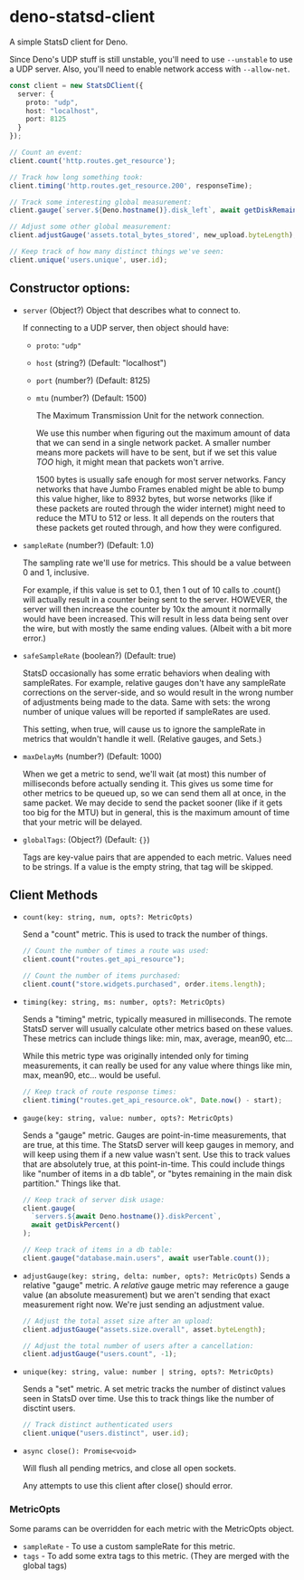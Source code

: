 # deno-statsd-client

A simple StatsD client for Deno.

Since Deno's UDP stuff is still unstable, you'll need to use `--unstable` to use a UDP server. Also, you'll need to enable network access with `--allow-net`.

```typescript
const client = new StatsDClient({
  server: {
    proto: "udp",
    host: "localhost",
    port: 8125
  }
});

// Count an event:
client.count('http.routes.get_resource');

// Track how long something took:
client.timing('http.routes.get_resource.200', responseTime);

// Track some interesting global measurement:
client.gauge(`server.${Deno.hostname()}.disk_left`, await getDiskRemaining());

// Adjust some other global measurement:
client.adjustGauge('assets.total_bytes_stored', new_upload.byteLength);

// Keep track of how many distinct things we've seen:
client.unique('users.unique', user.id);
```

## Constructor options:

- `server` (Object?)
    Object that describes what to connect to.
    
    If connecting to a UDP server, then object should have:
    
    - `proto`: `"udp"`
    - `host` (string?) (Default: "localhost")
    - `port` (number?) (Default: 8125)
    - `mtu` (number?) (Default: 1500)

        The Maximum Transmission Unit for the network connection.

        We use this number when figuring out the maximum amount of data that we can send in a single network packet. A smaller number means more packets will have to be sent, but if we set this value _TOO_ high, it might mean that packets won't arrive.

        1500 bytes is usually safe enough for most server networks. Fancy networks that have Jumbo Frames enabled might be able to bump this value higher, like to 8932 bytes, but worse networks (like if these packets are routed through the wider internet) might need to reduce the MTU to 512 or less. It all depends on the routers that these packets get routed through, and how they were configured.

- `sampleRate` (number?) (Default: 1.0)

    The sampling rate we'll use for metrics. This should be a value between 0 and 1, inclusive.
    
    For example, if this value is set to 0.1, then 1 out of 10 calls to .count() will actually result in a counter being sent to the server. HOWEVER, the server will then increase the counter by 10x the amount it normally would have been increased. This will result in less data being sent over the wire, but with mostly the same ending values. (Albeit with a bit more error.)

- `safeSampleRate` (boolean?) (Default: true)

    StatsD occasionally has some erratic behaviors when dealing with sampleRates. For example, relative gauges don't have any sampleRate corrections on the server-side, and so would result in the wrong number of adjustments being made to the data. Same with sets: the wrong number of unique values will be reported if sampleRates are used.
    
    This setting, when true, will cause us to ignore the sampleRate in metrics that wouldn't handle it well. (Relative gauges, and Sets.)
    
- `maxDelayMs` (number?) (Default: 1000)

    When we get a metric to send, we'll wait (at most) this number of milliseconds before actually sending it. This gives us some time for other metrics to be queued up, so we can send them all at once, in the same packet. We may decide to send the packet sooner (like if it gets too big for the MTU) but in general, this is the maximum amount of time that your metric will be delayed.

- `globalTags`: (Object?) (Default: `{}`)

    Tags are key-value pairs that are appended to each metric. Values need to be strings. If a value is the empty string, that tag will be skipped.


## Client Methods

- `count(key: string, num, opts?: MetricOpts)`

    Send a "count" metric. This is used to track the number of things.
    
    ```typescript
    // Count the number of times a route was used:
    client.count("routes.get_api_resource");

    // Count the number of items purchased:
    client.count("store.widgets.purchased", order.items.length);
    ```

- `timing(key: string, ms: number, opts?: MetricOpts)`

    Sends a "timing" metric, typically measured in milliseconds. The remote StatsD server will usually calculate other metrics based on these values. These metrics can include things like: min, max, average, mean90, etc...
    
    While this metric type was originally intended only for timing measurements, it can really be used for any value where things like min, max, mean90, etc... would be useful.
    
    ```typescript
    // Keep track of route response times:
    client.timing("routes.get_api_resource.ok", Date.now() - start);
    ```

- `gauge(key: string, value: number, opts?: MetricOpts)`

    Sends a "gauge" metric. Gauges are point-in-time measurements, that are true, at this time. The StatsD server will keep gauges in memory, and will keep using them if a new value wasn't sent. Use this to track values that are absolutely true, at this point-in-time. This could include things like "number of items in a db table", or "bytes remaining in the main disk partition." Things like that.
    
    ```typescript
    // Keep track of server disk usage:
    client.gauge(
      `servers.${await Deno.hostname()}.diskPercent`,
      await getDiskPercent()
    );

    // Keep track of items in a db table:
    client.gauge("database.main.users", await userTable.count());
    ```

- `adjustGauge(key: string, delta: number, opts?: MetricOpts)`
    Sends a relative "gauge" metric. A _relative_ gauge metric may reference a gauge value (an absolute measurement) but we aren't sending that exact measurement right now. We're just sending an adjustment value.
    
    ```typescript
    // Adjust the total asset size after an upload:
    client.adjustGauge("assets.size.overall", asset.byteLength);

    // Adjust the total number of users after a cancellation:
    client.adjustGauge("users.count", -1);
    ```

- `unique(key: string, value: number | string, opts?: MetricOpts)`

    Sends a "set" metric. A set metric tracks the number of distinct values seen in StatsD over time. Use this to track things like the number of disctint users.
    
    ```typescript
    // Track distinct authenticated users
    client.unique("users.distinct", user.id);
    ```
    
- `async close(): Promise<void>`

    Will flush all pending metrics, and close all open sockets.
    
    Any attempts to use this client after close() should error.

### MetricOpts

Some params can be overridden for each metric with the MetricOpts object.

- `sampleRate` - To use a custom sampleRate for this metric.
- `tags` - To add some extra tags to this metric. (They are merged with the global tags)
